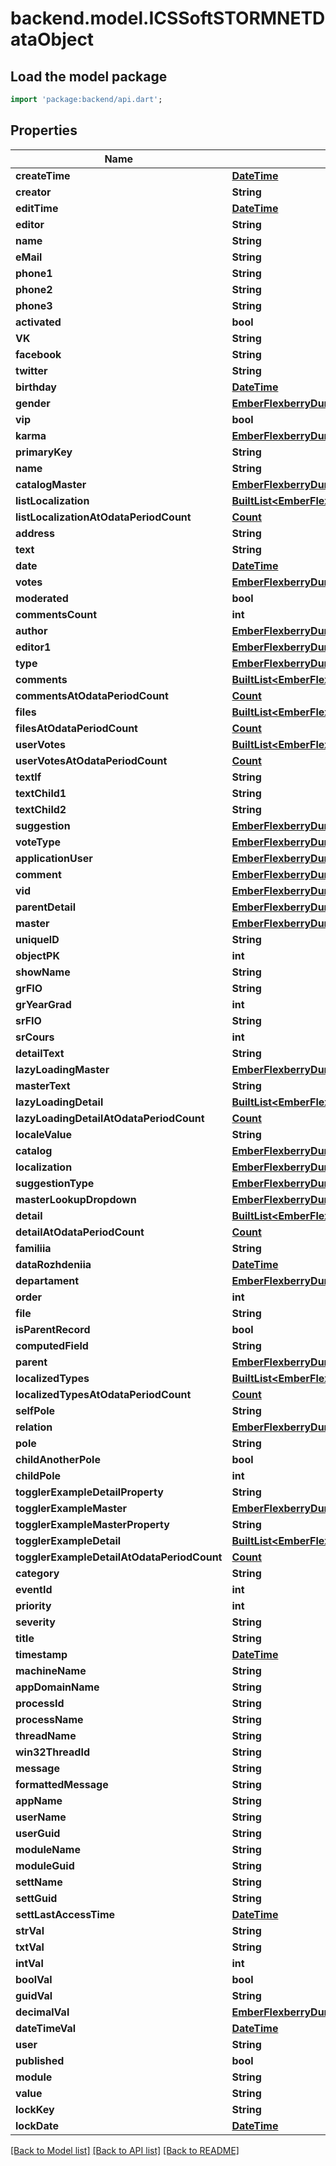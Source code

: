 # backend.model.ICSSoftSTORMNETDataObject

## Load the model package
```dart
import 'package:backend/api.dart';
```

## Properties
Name | Type | Description | Notes
------------ | ------------- | ------------- | -------------
**createTime** | [**DateTime**](DateTime.md) |  | [optional] 
**creator** | **String** |  | [optional] 
**editTime** | [**DateTime**](DateTime.md) |  | [optional] 
**editor** | **String** |  | [optional] 
**name** | **String** |  | [optional] 
**eMail** | **String** |  | [optional] 
**phone1** | **String** |  | [optional] 
**phone2** | **String** |  | [optional] 
**phone3** | **String** |  | [optional] 
**activated** | **bool** |  | [optional] 
**VK** | **String** |  | [optional] 
**facebook** | **String** |  | [optional] 
**twitter** | **String** |  | [optional] 
**birthday** | [**DateTime**](DateTime.md) |  | [optional] 
**gender** | [**EmberFlexberryDummyGender**](EmberFlexberryDummyGender.md) |  | [optional] 
**vip** | **bool** |  | [optional] 
**karma** | [**EmberFlexberryDummyApplicationUserKarma**](EmberFlexberryDummyApplicationUserKarma.md) |  | [optional] 
**primaryKey** | **String** |  | [optional] 
**name** | **String** |  | [optional] 
**catalogMaster** | [**EmberFlexberryDummyCatalogMaster**](EmberFlexberryDummyCatalogMaster.md) |  | [optional] 
**listLocalization** | [**BuiltList&lt;EmberFlexberryDummyListLocalization&gt;**](EmberFlexberryDummyListLocalization.md) |  | [optional] 
**listLocalizationAtOdataPeriodCount** | [**Count**](Count.md) |  | [optional] 
**address** | **String** |  | [optional] 
**text** | **String** |  | [optional] 
**date** | [**DateTime**](DateTime.md) |  | [optional] 
**votes** | [**EmberFlexberryDummyChildLevel2Votes**](EmberFlexberryDummyChildLevel2Votes.md) |  | [optional] 
**moderated** | **bool** |  | [optional] 
**commentsCount** | **int** |  | [optional] 
**author** | [**EmberFlexberryDummyApplicationUser**](EmberFlexberryDummyApplicationUser.md) |  | [optional] 
**editor1** | [**EmberFlexberryDummyApplicationUser**](EmberFlexberryDummyApplicationUser.md) |  | [optional] 
**type** | [**EmberFlexberryDummySuggestionType**](EmberFlexberryDummySuggestionType.md) |  | [optional] 
**comments** | [**BuiltList&lt;EmberFlexberryDummyComment&gt;**](EmberFlexberryDummyComment.md) |  | [optional] 
**commentsAtOdataPeriodCount** | [**Count**](Count.md) |  | [optional] 
**files** | [**BuiltList&lt;EmberFlexberryDummySuggestionFile&gt;**](EmberFlexberryDummySuggestionFile.md) |  | [optional] 
**filesAtOdataPeriodCount** | [**Count**](Count.md) |  | [optional] 
**userVotes** | [**BuiltList&lt;EmberFlexberryDummyCommentVote&gt;**](EmberFlexberryDummyCommentVote.md) |  | [optional] 
**userVotesAtOdataPeriodCount** | [**Count**](Count.md) |  | [optional] 
**textIf** | **String** |  | [optional] 
**textChild1** | **String** |  | [optional] 
**textChild2** | **String** |  | [optional] 
**suggestion** | [**EmberFlexberryDummyChildLevel2**](EmberFlexberryDummyChildLevel2.md) |  | [optional] 
**voteType** | [**EmberFlexberryDummyVoteType**](EmberFlexberryDummyVoteType.md) |  | [optional] 
**applicationUser** | [**EmberFlexberryDummyApplicationUser**](EmberFlexberryDummyApplicationUser.md) |  | [optional] 
**comment** | [**EmberFlexberryDummyComment**](EmberFlexberryDummyComment.md) |  | [optional] 
**vid** | [**EmberFlexberryDummyVidDepartamenta**](EmberFlexberryDummyVidDepartamenta.md) |  | [optional] 
**parentDetail** | [**EmberFlexberryDummyDetail**](EmberFlexberryDummyDetail.md) |  | [optional] 
**master** | [**EmberFlexberryDummyMaster**](EmberFlexberryDummyMaster.md) |  | [optional] 
**uniquelD** | **String** |  | [optional] 
**objectPK** | **int** |  | [optional] 
**showName** | **String** |  | [optional] 
**grFIO** | **String** |  | [optional] 
**grYearGrad** | **int** |  | [optional] 
**srFIO** | **String** |  | [optional] 
**srCours** | **int** |  | [optional] 
**detailText** | **String** |  | [optional] 
**lazyLoadingMaster** | [**EmberFlexberryDummyLazyLoadingMaster**](EmberFlexberryDummyLazyLoadingMaster.md) |  | [optional] 
**masterText** | **String** |  | [optional] 
**lazyLoadingDetail** | [**BuiltList&lt;EmberFlexberryDummyLazyLoadingDetail&gt;**](EmberFlexberryDummyLazyLoadingDetail.md) |  | [optional] 
**lazyLoadingDetailAtOdataPeriodCount** | [**Count**](Count.md) |  | [optional] 
**localeValue** | **String** |  | [optional] 
**catalog** | [**EmberFlexberryDummyCatalog**](EmberFlexberryDummyCatalog.md) |  | [optional] 
**localization** | [**EmberFlexberryDummyLocalization**](EmberFlexberryDummyLocalization.md) |  | [optional] 
**suggestionType** | [**EmberFlexberryDummySuggestionType**](EmberFlexberryDummySuggestionType.md) |  | [optional] 
**masterLookupDropdown** | [**EmberFlexberryDummyMasterLookupDropdown**](EmberFlexberryDummyMasterLookupDropdown.md) |  | [optional] 
**detail** | [**BuiltList&lt;EmberFlexberryDummyDetail&gt;**](EmberFlexberryDummyDetail.md) |  | [optional] 
**detailAtOdataPeriodCount** | [**Count**](Count.md) |  | [optional] 
**familiia** | **String** |  | [optional] 
**dataRozhdeniia** | [**DateTime**](DateTime.md) |  | [optional] 
**departament** | [**EmberFlexberryDummyDepartament**](EmberFlexberryDummyDepartament.md) |  | [optional] 
**order** | **int** |  | [optional] 
**file** | **String** |  | [optional] 
**isParentRecord** | **bool** |  | [optional] 
**computedField** | **String** |  | [optional] 
**parent** | [**EmberFlexberryDummySuggestionType**](EmberFlexberryDummySuggestionType.md) |  | [optional] 
**localizedTypes** | [**BuiltList&lt;EmberFlexberryDummyLocalizedSuggestionType&gt;**](EmberFlexberryDummyLocalizedSuggestionType.md) |  | [optional] 
**localizedTypesAtOdataPeriodCount** | [**Count**](Count.md) |  | [optional] 
**selfPole** | **String** |  | [optional] 
**relation** | [**EmberFlexberryDummyTestPolyBase**](EmberFlexberryDummyTestPolyBase.md) |  | [optional] 
**pole** | **String** |  | [optional] 
**childAnotherPole** | **bool** |  | [optional] 
**childPole** | **int** |  | [optional] 
**togglerExampleDetailProperty** | **String** |  | [optional] 
**togglerExampleMaster** | [**EmberFlexberryDummyTogglerExampleMaster**](EmberFlexberryDummyTogglerExampleMaster.md) |  | [optional] 
**togglerExampleMasterProperty** | **String** |  | [optional] 
**togglerExampleDetail** | [**BuiltList&lt;EmberFlexberryDummyTogglerExampleDetail&gt;**](EmberFlexberryDummyTogglerExampleDetail.md) |  | [optional] 
**togglerExampleDetailAtOdataPeriodCount** | [**Count**](Count.md) |  | [optional] 
**category** | **String** |  | [optional] 
**eventId** | **int** |  | [optional] 
**priority** | **int** |  | [optional] 
**severity** | **String** |  | [optional] 
**title** | **String** |  | [optional] 
**timestamp** | [**DateTime**](DateTime.md) |  | [optional] 
**machineName** | **String** |  | [optional] 
**appDomainName** | **String** |  | [optional] 
**processId** | **String** |  | [optional] 
**processName** | **String** |  | [optional] 
**threadName** | **String** |  | [optional] 
**win32ThreadId** | **String** |  | [optional] 
**message** | **String** |  | [optional] 
**formattedMessage** | **String** |  | [optional] 
**appName** | **String** |  | [optional] 
**userName** | **String** |  | [optional] 
**userGuid** | **String** |  | [optional] 
**moduleName** | **String** |  | [optional] 
**moduleGuid** | **String** |  | [optional] 
**settName** | **String** |  | [optional] 
**settGuid** | **String** |  | [optional] 
**settLastAccessTime** | [**DateTime**](DateTime.md) |  | [optional] 
**strVal** | **String** |  | [optional] 
**txtVal** | **String** |  | [optional] 
**intVal** | **int** |  | [optional] 
**boolVal** | **bool** |  | [optional] 
**guidVal** | **String** |  | [optional] 
**decimalVal** | [**EmberFlexberryDummyApplicationUserKarma**](EmberFlexberryDummyApplicationUserKarma.md) |  | [optional] 
**dateTimeVal** | [**DateTime**](DateTime.md) |  | [optional] 
**user** | **String** |  | [optional] 
**published** | **bool** |  | [optional] 
**module** | **String** |  | [optional] 
**value** | **String** |  | [optional] 
**lockKey** | **String** |  | [optional] 
**lockDate** | [**DateTime**](DateTime.md) |  | [optional] 

[[Back to Model list]](../README.md#documentation-for-models) [[Back to API list]](../README.md#documentation-for-api-endpoints) [[Back to README]](../README.md)



